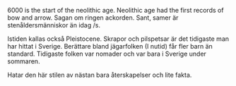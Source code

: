 6000 is the start of the neolithic age. Neolithic age had the first records of bow and arrow. Sagan om ringen ackorden. Sant, samer är stenåldersmänniskor än idag /s.

Istiden kallas också Pleistocene. Skrapor och pilspetsar är det tidigaste man har hittat i Sverige. Berättare bland jägarfolken (I nutid) får fler barn än standard. Tidigaste folken var nomader och var bara i Sverige under sommaren.

Hatar den här stilen av nästan bara återskapelser och lite fakta.